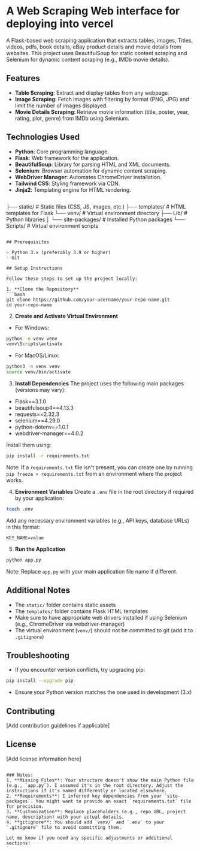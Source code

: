 # A Web Scraping Web interface for deploying into vercel
A Flask-based web scraping application that extracts tables, images, Titles, videos, pdfs, book details, eBay product details and movie details from websites. This project uses BeautifulSoup for static content scraping and Selenium for dynamic content scraping (e.g., IMDb movie details).

## Features
- **Table Scraping**: Extract and display tables from any webpage.
- **Image Scraping**: Fetch images with filtering by format (PNG, JPG) and limit the number of images displayed.
- **Movie Details Scraping**: Retrieve movie information (title, poster, year, rating, plot, genre) from IMDb using Selenium.


## Technologies Used
- **Python**: Core programming language.
- **Flask**: Web framework for the application.
- **BeautifulSoup**: Library for parsing HTML and XML documents.
- **Selenium**: Browser automation for dynamic content scraping.
- **WebDriver Manager**: Automates ChromeDriver installation.
- **Tailwind CSS**: Styling framework via CDN.
- **Jinja2**: Templating engine for HTML rendering.


```markdown

```
├── static/              # Static files (CSS, JS, images, etc.)
├── templates/           # HTML templates for Flask
└── venv/                # Virtual environment directory
    ├── Lib/             # Python libraries
    │   └── site-packages/ # Installed Python packages
    └── Scripts/         # Virtual environment scripts
```

## Prerequisites

- Python 3.x (preferably 3.9 or higher)
- Git

## Setup Instructions

Follow these steps to set up the project locally:

1. **Clone the Repository**
```bash
git clone https://github.com/your-username/your-repo-name.git
cd your-repo-name
```

2. **Create and Activate Virtual Environment**
- For Windows:
```bash
python -m venv venv
venv\Scripts\activate
```
- For MacOS/Linux:
```bash
python3 -m venv venv
source venv/bin/activate
```

3. **Install Dependencies**
The project uses the following main packages (versions may vary):
- Flask==3.1.0
- beautifulsoup4==4.13.3
- requests==2.32.3
- selenium==4.29.0
- python-dotenv==1.0.1
- webdriver-manager==4.0.2

Install them using:
```bash
pip install -r requirements.txt
```
Note: If a `requirements.txt` file isn't present, you can create one by running `pip freeze > requirements.txt` from an environment where the project works.

4. **Environment Variables**
Create a `.env` file in the root directory if required by your application:
```bash
touch .env
```
Add any necessary environment variables (e.g., API keys, database URLs) in this format:
```
KEY_NAME=value
```

5. **Run the Application**
```bash
python app.py
```
Note: Replace `app.py` with your main application file name if different.

## Additional Notes

- The `static/` folder contains static assets
- The `templates/` folder contains Flask HTML templates
- Make sure to have appropriate web drivers installed if using Selenium (e.g., ChromeDriver via webdriver-manager)
- The virtual environment (`venv/`) should not be committed to git (add it to `.gitignore`)

## Troubleshooting

- If you encounter version conflicts, try upgrading pip:
```bash
pip install --upgrade pip
```
- Ensure your Python version matches the one used in development (3.x)

## Contributing

[Add contribution guidelines if applicable]

## License

[Add license information here]
```

### Notes:
1. **Missing Files**: Your structure doesn't show the main Python file (e.g., `app.py`). I assumed it's in the root directory. Adjust the instructions if it's named differently or located elsewhere.
2. **Requirements**: I inferred key dependencies from your `site-packages`. You might want to provide an exact `requirements.txt` file for precision.
3. **Customization**: Replace placeholders (e.g., repo URL, project name, description) with your actual details.
4. **gitignore**: You should add `venv/` and `.env` to your `.gitignore` file to avoid committing them.

Let me know if you need any specific adjustments or additional sections!
